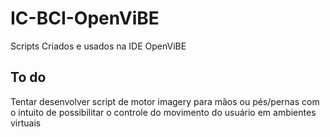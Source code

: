 # IC-BCI-OpenViBE
Scripts Criados e usados na IDE OpenViBE

## To do
Tentar desenvolver script de motor imagery para mãos ou pés/pernas com o intuito de possibilitar o controle do movimento do usuário em ambientes virtuais
